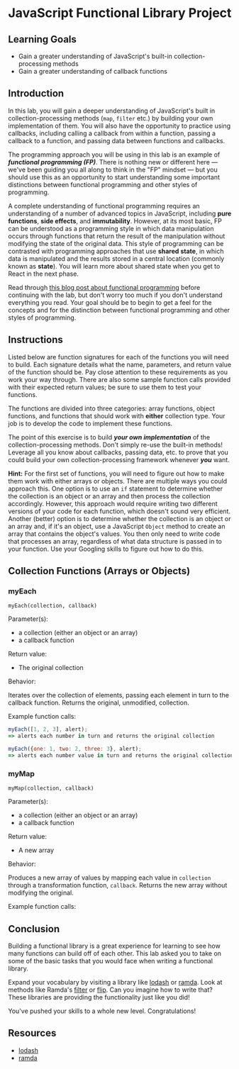 # JavaScript Functional Library Project

## Learning Goals

- Gain a greater understanding of JavaScript's built-in collection-processing
  methods
- Gain a greater understanding of callback functions

## Introduction

In this lab, you will gain a deeper understanding of JavaScript's built in
collection-processing methods (`map`, `filter` etc.) by building your own
implementation of them. You will also have the opportunity to practice using
callbacks, including calling a callback from within a function, passing a
callback to a function, and passing data between functions and callbacks.

The programming approach you will be using in this lab is an example of
***functional programming (FP)***. There is nothing new or different here —
we've been guiding you all along to think in the "FP" mindset — but you should
use this as an opportunity to start understanding some important distinctions
between functional programming and other styles of programming.

A complete understanding of functional programming requires an understanding of
a number of advanced topics in JavaScript, including **pure functions**, **side
effects**, and **immutability**. However, at its most basic, FP can be
understood as a programming style in which data manipulation occurs through
functions that return the result of the manipulation without modifying the state
of the original data. This style of programming can be contrasted with
programming approaches that use **shared state**, in which data is manipulated
and the results stored in a central location (commonly known as **state**). You
will learn more about shared state when you get to React in the next phase.

Read through [this blog post about functional programming][FP] before continuing
with the lab, but don't worry too much if you don't understand everything you
read. Your goal should be to begin to get a feel for the concepts and for the
distinction between functional programming and other styles of programming.

## Instructions

Listed below are function signatures for each of the functions you will need to
build. Each signature details what the name, parameters, and return value of the
function should be. Pay close attention to these requirements as you work your
way through. There are also some sample function calls provided with their
expected return values; be sure to use them to test your functions.

The functions are divided into three categories: array functions, object
functions, and functions that should work with **either** collection type. Your
job is to develop the code to implement these functions.

The point of this exercise is to build ***your own implementation*** of the
collection-processing methods. Don't simply re-use the built-in methods!
Leverage all you know about callbacks, passing data, etc. to prove that you
could build your own collection-processing framework whenever ***you*** want.

**Hint:** For the first set of functions, you will need to figure out how to
make them work with either arrays or objects. There are multiple ways you could
approach this. One option is to use an `if` statement to determine whether the
collection is an object or an array and then process the collection accordingly.
However, this approach would require writing two different versions of your code
for each function, which doesn't sound very efficient. Another (better) option
is to determine whether the collection is an object or an array and, if it's an
object, use a JavaScript `Object` method to create an array that contains the
object's values. You then only need to write code that processes an array,
regardless of what data structure is passed in to your function. Use your
Googling skills to figure out how to do this.

## Collection Functions (Arrays or Objects)

### myEach

`myEach(collection, callback)`

Parameter(s):

- a collection (either an object or an array)
- a callback function

Return value:

- The original collection

Behavior:

Iterates over the collection of elements, passing each element in turn to the
callback function. Returns the original, unmodified, collection.

Example function calls:

```javascript
myEach([1, 2, 3], alert);
=> alerts each number in turn and returns the original collection

myEach({one: 1, two: 2, three: 3}, alert);
=> alerts each number value in turn and returns the original collection
```

### myMap

`myMap(collection, callback)`

Parameter(s):

- a collection (either an object or an array)
- a callback function

Return value:

- A new array

Behavior:

Produces a new array of values by mapping each value in `collection` through a
transformation function, `callback`. Returns the new array without modifying the
original.

Example function calls:


## Conclusion

Building a functional library is a great experience for learning to see how
many functions can build off of each other. This lab asked you to take on some
of the basic tasks that you would face when writing a functional library.

Expand your vocabulary by visiting a library like [lodash][] or [ramda][]. Look
at methods like Ramda's [filter][] or [flip][]. Can you imagine how to write
that? These libraries are providing the functionality just like you did!

You've pushed your skills to a whole new level. Congratulations!

## Resources

- [lodash][]
- [ramda][]

[lodash]: https://lodash.com
[ramda]: https://ramdajs.com/docs/
[filter]: https://ramdajs.com/docs/#filter
[flip]: https://ramdajs.com/docs/#flip
[FP]: https://medium.com/javascript-scene/master-the-javascript-interview-what-is-functional-programming-7f218c68b3a0
